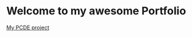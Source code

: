 # Welcome to my awesome Portfolio
<a href = "http://yannyappi.github.io/PCDE-Activity-9.1"> My PCDE project </a>
